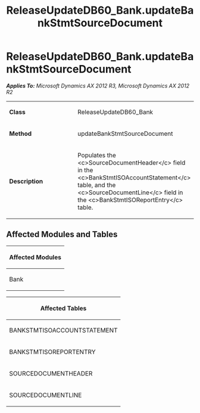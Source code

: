 ﻿---
title: ReleaseUpdateDB60_Bank.updateBankStmtSourceDocument
TOCTitle: ReleaseUpdateDB60_Bank.updateBankStmtSourceDocument
ms:assetid: 889f2a00-890c-29d6-e6db-90f2a4765e6e
ms:mtpsurl: https://msdn.microsoft.com/en-us/library/JJ736368(v=AX.60)
ms:contentKeyID: 49709558
ms.date: 05/18/2015
mtps_version: v=AX.60
---

# ReleaseUpdateDB60\_Bank.updateBankStmtSourceDocument 


_**Applies To:** Microsoft Dynamics AX 2012 R3, Microsoft Dynamics AX 2012 R2_

<table>
<colgroup>
<col style="width: 50%" />
<col style="width: 50%" />
</colgroup>
<tbody>
<tr class="odd">
<td><p><strong>Class</strong></p></td>
<td><p>ReleaseUpdateDB60_Bank</p></td>
</tr>
<tr class="even">
<td><p><strong>Method</strong></p></td>
<td><p>updateBankStmtSourceDocument</p></td>
</tr>
<tr class="odd">
<td><p><strong>Description</strong></p></td>
<td><p>Populates the &lt;c&gt;SourceDocumentHeader&lt;/c&gt; field in the &lt;c&gt;BankStmtISOAccountStatement&lt;/c&gt; table, and the &lt;c&gt;SourceDocumentLine&lt;/c&gt; field in the &lt;c&gt;BankStmtISOReportEntry&lt;/c&gt; table.</p></td>
</tr>
</tbody>
</table>


## Affected Modules and Tables

<table>
<colgroup>
<col style="width: 100%" />
</colgroup>
<thead>
<tr class="header">
<th><p>Affected Modules</p></th>
</tr>
</thead>
<tbody>
<tr class="odd">
<td><p>Bank</p></td>
</tr>
</tbody>
</table>


<table>
<colgroup>
<col style="width: 100%" />
</colgroup>
<thead>
<tr class="header">
<th><p>Affected Tables</p></th>
</tr>
</thead>
<tbody>
<tr class="odd">
<td><p>BANKSTMTISOACCOUNTSTATEMENT</p></td>
</tr>
<tr class="even">
<td><p>BANKSTMTISOREPORTENTRY</p></td>
</tr>
<tr class="odd">
<td><p>SOURCEDOCUMENTHEADER</p></td>
</tr>
<tr class="even">
<td><p>SOURCEDOCUMENTLINE</p></td>
</tr>
</tbody>
</table>

  



